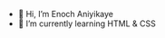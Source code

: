 - 👋 Hi, I’m Enoch Aniyikaye
- 🌱 I’m currently learning HTML & CSS


<!---
Diggardson270/Diggardson270 is a ✨ special ✨ repository because its `README.md` (this file) appears on your GitHub profile.
You can click the Preview link to take a look at your changes.
--->
